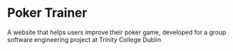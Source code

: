 # Poker Trainer
A website that helps users improve their poker game, developed for a group software engineering  project at Trinity College Dublin